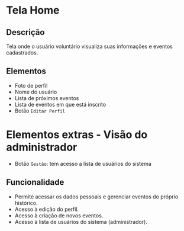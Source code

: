 # Tela Home

## Descrição

Tela onde o usuário voluntário visualiza suas informações e eventos cadastrados.

## Elementos

- Foto de perfil
- Nome do usuário
- Lista de próximos eventos
- Lista de eventos em que está inscrito
- Botão `Editar Perfil`

# Elementos extras - Visão do administrador
- Botão `Gestão`: tem acesso a lista de usuários do sistema

## Funcionalidade

- Permite acessar os dados pessoais e gerenciar eventos do próprio histórico.
- Acesso à edição do perfil.
- Acesso à criação de novos eventos.
- Acesso à lista de usuários do sistema (administrador).